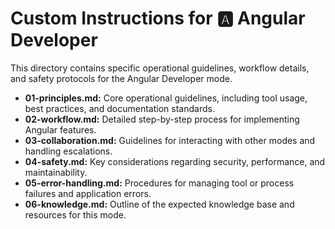 # Custom Instructions for 🅰️ Angular Developer

This directory contains specific operational guidelines, workflow details, and safety protocols for the Angular Developer mode.

- **01-principles.md:** Core operational guidelines, including tool usage, best practices, and documentation standards.
- **02-workflow.md:** Detailed step-by-step process for implementing Angular features.
- **03-collaboration.md:** Guidelines for interacting with other modes and handling escalations.
- **04-safety.md:** Key considerations regarding security, performance, and maintainability.
- **05-error-handling.md:** Procedures for managing tool or process failures and application errors.
- **06-knowledge.md:** Outline of the expected knowledge base and resources for this mode.